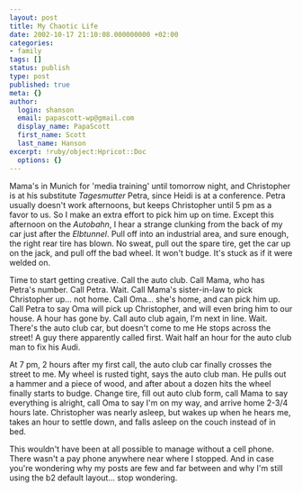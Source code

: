 ```yaml
---
layout: post
title: My Chaotic Life
date: 2002-10-17 21:10:08.000000000 +02:00
categories:
- family
tags: []
status: publish
type: post
published: true
meta: {}
author:
  login: shanson
  email: papascott-wp@gmail.com
  display_name: PapaScott
  first_name: Scott
  last_name: Hanson
excerpt: !ruby/object:Hpricot::Doc
  options: {}
---
```

<p>Mama's in Munich for 'media training' until tomorrow night, and Christopher is at his substitute <em>Tagesmutter</em> Petra, since Heidi is at a conference. Petra usually doesn't work afternoons, but keeps Christopher until 5 pm as a favor to us. So I make an extra effort to pick him up on time. Except this afternoon on the <em>Autobahn</em>, I hear a strange clunking from the back of my car just after the <em>Elbtunnel</em>. Pull off into an industrial area, and sure enough, the right rear tire has blown. No sweat, pull out the spare tire, get the car up on the jack, and pull off the bad wheel. It won't budge. It's stuck as if it were welded on.</p>
<p>Time to start getting creative. Call the auto club. Call Mama, who has Petra's number. Call Petra. Wait. Call Mama's sister-in-law to pick Christopher up... not home. Call Oma... she's home, and can pick him up. Call Petra to say Oma will pick up Christopher, and will even bring him to our house. A hour has gone by. Call auto club again, I'm next in line. Wait. There's the auto club car, but doesn't come to me He stops across the street! A guy there apparently called first. Wait half an hour for the auto club man to fix his Audi. </p>
<p>At 7 pm, 2 hours after my first call, the auto club car finally crosses the street to me. My wheel is rusted tight, says the auto club man. He pulls out a hammer and a piece of wood, and after about a dozen hits the wheel finally starts to budge. Change tire, fill out auto club form, call Mama to say everything is alright, call Oma to say I'm on my way, and arrive home 2-3/4 hours late. Christopher was nearly asleep, but wakes up when he hears me, takes an hour to settle down, and falls asleep on the couch instead of in bed.</p>
<p>This wouldn't have been at all possible to manage without a cell phone. There wasn't a pay phone anywhere near where I stopped. And in case you're wondering why my posts are few and far between and why I'm still using the b2 default layout... stop wondering.</p>
